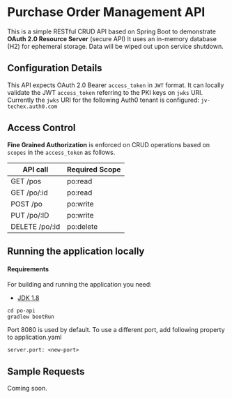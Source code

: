 # Purchase Order Management API

This is a simple RESTful CRUD API based on Spring Boot to demonstrate **OAuth 2.0 Resource Server** (secure API)
It uses an in-memory database (H2) for ephemeral storage. Data will be wiped out upon service shutdown.

## Configuration Details

This API expects OAuth 2.0 Bearer `access_token` in `JWT` format.
It can locally validate the JWT `access_token` referring to the PKI keys on `jwks` URI.
Currently the `jwks` URI for the following Auth0 tenant is configured: `jv-techex.auth0.com`

## Access Control

**Fine Grained Authorization** is enforced on CRUD operations based on `scopes` in the `access_token` as follows.

| API call      | Required Scope |
| ------------- | -------------- |
| GET /pos      | po:read        |
| GET /po/:id   | po:read        |
| POST /po      | po:write       |
| PUT /po/:ID   | po:write       |
| DELETE /po/:id| po:delete      |

## Running the application locally

#### Requirements

For building and running the application you need:

- [JDK 1.8](http://www.oracle.com/technetwork/java/javase/downloads/jdk8-downloads-2133151.html)

```shell
cd po-api
gradlew bootRun
```
Port 8080 is used by default. To use a different port, add following property to application.yaml
```
server.port: <new-port>
```

## Sample Requests

Coming soon.
